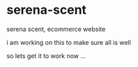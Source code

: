 # serena-scent
serena scent, ecommerce website


i am working on this to make sure all is well


so lets get it to work now ...
